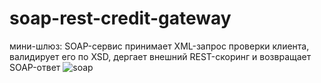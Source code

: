 # soap-rest-credit-gateway
 мини-шлюз: SOAP-сервис принимает XML-запрос проверки клиента, валидирует его по XSD, дергает внешний REST-скоринг и возвращает SOAP-ответ
![soap](soap/request.jpg)
